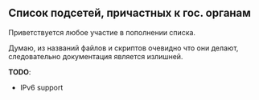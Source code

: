 ## Список подсетей, причастных к гос. органам ##
Приветствуется любое участие в пополнении списка.

Думаю, из названий файлов и скриптов очевидно что они делают, следовательно документация является излишней.

**TODO**:
- IPv6 support
